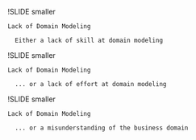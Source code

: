!SLIDE  smaller

    Lack of Domain Modeling 

      Either a lack of skill at domain modeling

             
!SLIDE  smaller

    Lack of Domain Modeling 

      ... or a lack of effort at domain modeling


!SLIDE  smaller

    Lack of Domain Modeling 

      ... or a misunderstanding of the business domain




